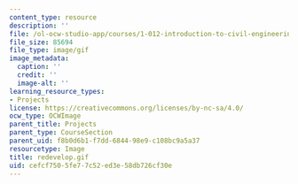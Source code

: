 ```yaml
---
content_type: resource
description: ''
file: /ol-ocw-studio-app/courses/1-012-introduction-to-civil-engineering-design-spring-2002/cefcf7505fe77c52ed3e58db726cf30e_redevelop.gif
file_size: 85694
file_type: image/gif
image_metadata:
  caption: ''
  credit: ''
  image-alt: ''
learning_resource_types:
- Projects
license: https://creativecommons.org/licenses/by-nc-sa/4.0/
ocw_type: OCWImage
parent_title: Projects
parent_type: CourseSection
parent_uid: f8b0d6b1-f7dd-6844-98e9-c108bc9a5a37
resourcetype: Image
title: redevelop.gif
uid: cefcf750-5fe7-7c52-ed3e-58db726cf30e
---
```

